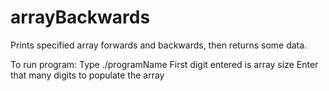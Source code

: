 # arrayBackwards
Prints specified array forwards and backwards, then returns some data.

To run program:
  Type ./programName
  First digit entered is array size
  Enter that many digits to populate the array
